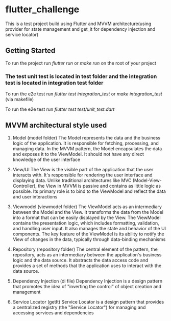 # flutter_challenge

This is a  test project build using Flutter and MVVM architecture(using provider for state management and get_it for dependency injection and service locator)

## Getting Started
To run the project run *flutter run* or *make run* on the root of your project

### The test unit test is located in test folder and the integration test is located in integration test folder

To run the e2e test run *flutter test integration_test* or *make integration_test* (via makefile)

To run the e2e test run *flutter test test/unit_test.dart* 


## MVVM architectural style used
1. Model (model folder)
The Model represents the data and the business logic of the application. It is responsible for fetching, processing, and managing data. In the MVVM pattern, the Model encapsulates the data and exposes it to the ViewModel. It should not have any direct knowledge of the user interface

2. View/UI 
The View is the visible part of the application that the user interacts with. It's responsible for rendering the user interface and displaying data. Unlike traditional architectures like MVC (Model-View-Controller), the View in MVVM is passive and contains as little logic as possible. Its primary role is to bind to the ViewModel and reflect the data and user interactions

3. Viewmodel (viewmodel folder)
The ViewModel acts as an intermediary between the Model and the View. It transforms the data from the Model into a format that can be easily displayed by the View. The ViewModel contains the presentation logic, which includes formatting, validation, and handling user input. It also manages the state and behavior of the UI components. The key feature of the ViewModel is its ability to notify the View of changes in the data, typically through data-binding mechanisms

4. Repository (repository folder)
 The central element of the pattern, the repository, acts as an intermediary between the application's business logic and the data source. It abstracts the data access code and provides a set of methods that the application uses to interact with the data source. 

5. Dependency Injection (di file)
 Dependency Injection is a design pattern that promotes the idea of "inverting the control" of object creation and management


6. Service Locator (getIt)
Service Locator is a design pattern that provides a centralized registry (the "Service Locator") for managing and accessing services and dependencies




